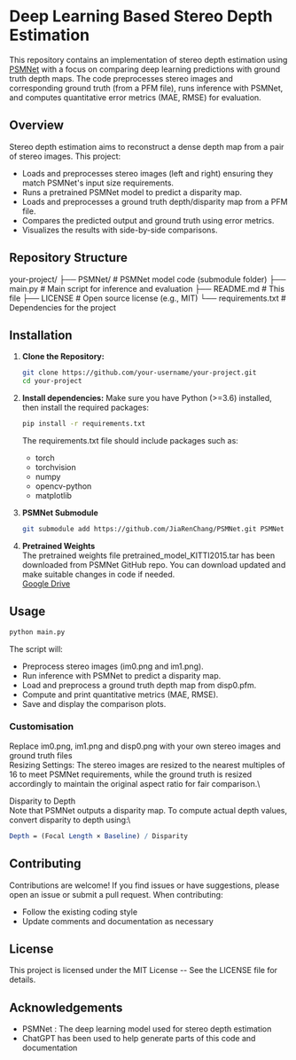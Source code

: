 # Deep Learning Based Stereo Depth Estimation

This repository contains an implementation of stereo depth estimation using [PSMNet](https://github.com/JiaRenChang/PSMNet) with a focus on comparing deep learning predictions with ground truth depth maps. The code preprocesses stereo images and corresponding ground truth (from a PFM file), runs inference with PSMNet, and computes quantitative error metrics (MAE, RMSE) for evaluation.

## Overview

Stereo depth estimation aims to reconstruct a dense depth map from a pair of stereo images. This project:
- Loads and preprocesses stereo images (left and right) ensuring they match PSMNet's input size requirements.
- Runs a pretrained PSMNet model to predict a disparity map.
- Loads and preprocesses a ground truth depth/disparity map from a PFM file.
- Compares the predicted output and ground truth using error metrics.
- Visualizes the results with side-by-side comparisons.

## Repository Structure

your-project/ 
├── PSMNet/ # PSMNet model code (submodule folder) 
├── main.py # Main script for inference and evaluation 
├── README.md # This file 
├── LICENSE # Open source license (e.g., MIT) 
└── requirements.txt # Dependencies for the project


## Installation

1. **Clone the Repository:**

   ```bash
   git clone https://github.com/your-username/your-project.git
   cd your-project

2. **Install dependencies:**
Make sure you have Python (>=3.6) installed, then install the required packages:
    ```bash
    pip install -r requirements.txt
    ```
    The requirements.txt file should include packages such as:

    - torch
    - torchvision
    - numpy
    - opencv-python
    - matplotlib

3. **PSMNet Submodule**

    ``` bash
    git submodule add https://github.com/JiaRenChang/PSMNet.git PSMNet

4. **Pretrained Weights**\
    The pretrained weights file pretrained_model_KITTI2015.tar has been downloaded from PSMNet GitHub repo. You can download updated and make suitable changes in code if needed.\
    [Google Drive](https://drive.google.com/file/d/1pHWjmhKMG4ffCrpcsp_MTXMJXhgl3kF9/view)

## Usage
```bash
python main.py
```
The script will:

- Preprocess stereo images (im0.png and im1.png).
- Run inference with PSMNet to predict a disparity map.
- Load and preprocess a ground truth depth map from disp0.pfm.
- Compute and print quantitative metrics (MAE, RMSE).
- Save and display the comparison plots.

### Customisation

Replace im0.png, im1.png and disp0.png with your own stereo images and ground truth files\
Resizing Settings:
The stereo images are resized to the nearest multiples of 16 to meet PSMNet requirements, while the ground truth is resized accordingly to maintain the original aspect ratio for fair comparison.\

Disparity to Depth\
Note that PSMNet outputs a disparity map. To compute actual depth values, convert disparity to depth using:\
```mathematica
Depth = (Focal Length × Baseline) / Disparity
```

## Contributing
Contributions are welcome! If you find issues or have suggestions, please open an issue or submit a pull request. When contributing:
- Follow the existing coding style
- Update comments and documentation as necessary

## License
This project is licensed under the MIT License -- See the LICENSE file for details.

## Acknowledgements
- PSMNet : The deep learning model used for stereo depth estimation
- ChatGPT has been used to help generate parts of this code and documentation
